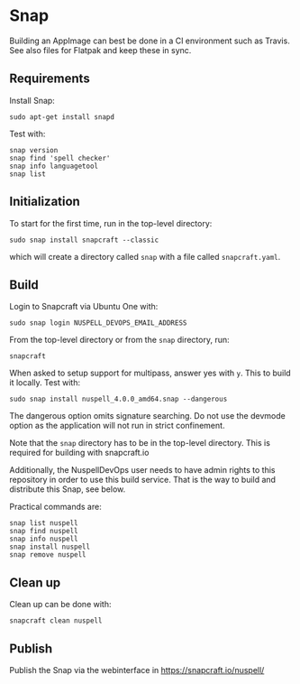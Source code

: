 # Snap

Building an AppImage can best be done in a CI environment such as Travis. See
also files for Flatpak and keep these in sync.

## Requirements

Install Snap:

    sudo apt-get install snapd

Test with:

    snap version
    snap find 'spell checker'
    snap info languagetool
    snap list

## Initialization

To start for the first time, run in the top-level directory:

    sudo snap install snapcraft --classic

which will create a directory called `snap` with a file called `snapcraft.yaml`.

## Build

Login to Snapcraft via Ubuntu One with:

    sudo snap login NUSPELL_DEVOPS_EMAIL_ADDRESS

From the top-level directory or from the `snap` directory, run:

    snapcraft

When asked to setup support for multipass, answer yes with `y`. This to build it
locally. Test with:

    sudo snap install nuspell_4.0.0_amd64.snap --dangerous

The dangerous option omits signature searching. Do not use the devmode option
as the application will not run in strict confinement.

Note that the `snap` directory has to be in the top-level directory. This is
required for building with snapcraft.io

Additionally, the NuspellDevOps user needs to have admin rights to this
repository in order to use this build service. That is the way to build and
distribute this Snap, see below.

Practical commands are:

    snap list nuspell
    snap find nuspell
    snap info nuspell
    snap install nuspell
    snap remove nuspell

## Clean up

Clean up can be done with:

    snapcraft clean nuspell

## Publish

Publish the Snap via the webinterface in https://snapcraft.io/nuspell/
